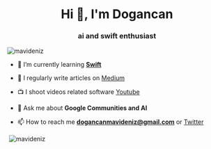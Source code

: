 <h1 align="center">Hi 👋, I'm Dogancan</h1>
<h3 align="center">ai and swift enthusiast</h3>

<p align="left"> <img src="https://komarev.com/ghpvc/?username=mavideniz&label=Profile%20views&color=6f7cb8&style=plastic" alt="mavideniz" /> </p>

- 🌱 I’m currently learning [**Swift**](https://github.com/mavideniz/100DaysOfSwiftUI)

- 📝 I regularly write articles on [Medium](https://mavideniz.medium.com/)

- 📺 I shoot videos related software [Youtube](https://www.youtube.com/dogancanmavideniz)

- 💬 Ask me about **Google Communities and AI**

- 📫 How to reach me **dogancanmavideniz@gmail.com** or [Twitter](https://twitter.com/doganmavideniz)



<p>&nbsp;<img align="center" src="https://github-readme-stats.vercel.app/api?username=mavideniz&show_icons=true&theme=dark&hide_border=true&locale=en" alt="mavideniz" /></p>
